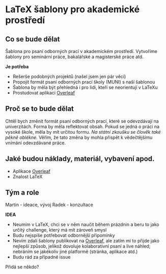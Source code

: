 # LaTeX šablony pro akademické prostředí

## Co se bude dělat

Šablona pro psaní odborných prací v akademickém prostředí. Vytvoříme šablony pro seminární práce, bakalářské a magisterské práce atd.

**Je potřeba**

- Rešerše podobných projektů (našel jsem jen pár věcí)
- Propojit formát psaní odborných prací školy (MUNI) s naší šablonou
- Šablona by měla být přehledná i pro lidi, kteří se neorientují v LaTeXu
- Prostudovat aplikaci [Overleaf](https://www.overleaf.com)


## Proč se to bude dělat

Chtěl bych změnit formát psaní odborných prací, které se odevzdávají na univerzitách. Forma by měla reflektovat obsah. Pokud se jedná o práci na vysoké škole, měla by mít určitou formu. *Na státní zkoušku se člověk také pěkně oblékne.* Věřím, že tato změna by mohla přispět k vědečtějšímu vnímání odevzdávané práce.  

## Jaké budou náklady, materiál, vybavení apod.

- Aplikace [Overleaf](https://www.overleaf.com)
- Znalost LaTeX

## Tým a role

Martin - ideace, vývoj
Radek - konzultace

**IDEA** 

- Neumím v LaTeX, chci se v něm naučit během prázdnin a beru to jako určitý challenge, který má mít zároveň smysl
- Budu nejspíše potřebovat odbornější připomínky
- Nevím zdali šablony publikovat na [Overleaf](https://www.overleaf.com), ale zatím mi to přijde jako nejlepší způsob, jelikož dovoluje kolaborativní psaní a live náhled; nebráním se jakékoliv jiné platformě (stránka, aplikace atd.)
- Budu rád za případné issue

Přidá se někdo?
